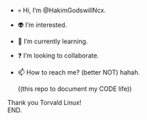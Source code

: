 - 💀 Hi, I’m @HakimGodswillNcx.
- 👽 I’m interested.
- 🌱 I’m currently learning.
- ❓ I’m looking to collaborate.
- 📫 How to reach me? (better NOT) hahah.

  ((this repo to document my CODE life))

<!---
HakimGodswillNcx/HakimGodswillNcx is a ✨ special ✨ repository because its `README.md` (this file) appears on your GitHub profile.
You can click the Preview link to take a look at your changes.
--->

Thank you Torvald Linux!<br>
END.
